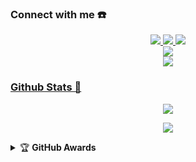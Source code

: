 ### Connect with me ☎️
<p align="center">
  <a href="https://instagram.com/daffapratamanurardiansyah"><img src="https://img.shields.io/badge/Instagram-E4405F?style=for-the-badge&logo=instagram&logoColor=white"/> 
  <a href="https://go.daffa-pratama.my.id/whatsapp"><img src="https://img.shields.io/badge/WhatsApp-25D366?style=for-the-badge&logo=whatsapp&logoColor=white" />
  <a href="https://t.me/daffapratamanurardiansyah"><img src="https://img.shields.io/badge/Telegram-%230088cc.svg?&style=for-the-badge&logo=telegram&logoColor=white" /> <br>
  <a href="https://youtube.com/channel/UC476xQPeg40ZAi2kC63OyEg"><img src="https://img.shields.io/badge/YouTube-Daffa Pratama -ff0000?style=for-the-badge&logo=youtube&logoColor=ff0000&link=https://youtube.com/channel/UCl77jQD3nSFp__z1oRxm-fA" /><br>
  <a name=Daffa Pratama&label=VIEWS&style=flat-square&color=orange" />
  <a href="https://github.com/daffapratamaaa"><img src="https://img.shields.io/badge/-GitHub-black?style=flat-square&logo=github" />
</p>

### Github Stats 🚀

<p align="center"><a href="https://github.com/daffapratamaaa"><img src="https://github-readme-stats.vercel.app/api?username=daffapratamaaa&show_icons=true&theme=radical"></a></p>
<p align="center"><a href="https://github.com/daffapratamaaa"><img src="https://github-readme-stats.vercel.app/api/top-langs/?username=daffapratamaaa&theme=radical&layout=compact"></a></p> 

<!--### Repo Stats 🔭
![github card](https://github-readme-stats.vercel.app/api/pin/?username=daffapratamaaa&repo=naze-md&theme=vision-friendly-dark)
![github card](https://github-readme-stats.vercel.app/api/pin/?username=daffapratamaaa&repo=naze&theme=dark)
![github card](https://github-readme-stats.vercel.app/api/pin/?username=daffapratamaaa&repo=nazedev&theme=nightowl)-->


<details>
    <summary>&#127942 <b>GitHub Awards</b></summary><br/>

![Github Trophy](https://github-profile-trophy.vercel.app/?username=daffapratamaaa)

</details>
<audio autoplay="true" src="https://c.top4top.io/m_2169adw7n0.mp3"></audio>
